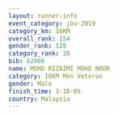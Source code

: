 ```yaml
---
layout: runner-info 
event_category: jbu-2019 
category_km: 16KM  
overall_rank: 154
gender_rank: 128
category_rank: 38
bib: 62066
name: MOHD RIZAIMI MOHD NOOR
category: 16KM Men Veteran
gender: Male
finish_time: 3-10-05
country: Malaysia
---
```

